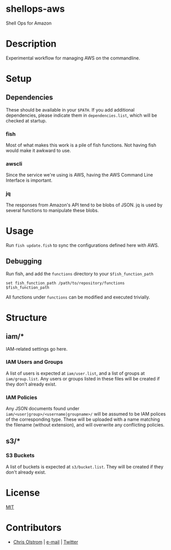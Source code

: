 # shellops-aws

Shell Ops for Amazon

# Description

Experimental workflow for managing AWS on the commandline.

# Setup

## Dependencies

These should be available in your `$PATH`. If you add additional dependencies, please indicate them in `dependencies.list`, which will be checked at startup.

### fish

Most of what makes this work is a pile of fish functions. Not having fish would make it awkward to use.

### awscli

Since the service we're using is AWS, having the AWS Command Line Interface is important.

### jq

The responses from Amazon's API tend to be blobs of JSON. jq is used by several functions to manipulate these blobs.

# Usage

Run `fish update.fish` to sync the configurations defined here with AWS.

## Debugging

Run fish, and add the `functions` directory to your `$fish_function_path`

```set fish_function_path /path/to/repository/functions $fish_function_path```

All functions under `functions` can be modified and executed trivially.

# Structure

## iam/*

IAM-related settings go here.

### IAM Users and Groups

A list of users is expected at `iam/user.list`, and a list of groups at `iam/group.list`. Any users or groups listed in these files will be created if they don't already exist.

### IAM Policies

Any JSON documents found under `iam/<user|group>/<username|groupname>/` will be assumed to be IAM polices of the corresponding type. These will be uploaded with a name matching the filename (without extension), and will overwrite any conflicting policies.

## s3/*

### S3 Buckets

A list of buckets is expected at `s3/bucket.list`. They will be created if they don't already exist.

# License
[MIT](https://tldrlegal.com/license/mit-license)

# Contributors
* [Chris Olstrom](https://colstrom.github.io/) | [e-mail](mailto:chris@olstrom.com) | [Twitter](https://twitter.com/ChrisOlstrom)

